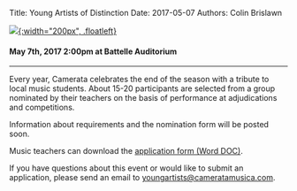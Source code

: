 Title: Young Artists of Distinction
Date: 2017-05-07
Authors: Colin Brislawn

[![ ]({filename}/images/2016-2017/YoungArtists400.jpg){:width="200px", .floatleft}]({filename}./YoungArtists.md)

#### May 7th, 2017 2:00pm at Battelle Auditorium

---

Every year, Camerata celebrates the end of the season with a tribute to local music students.  About 15-20 participants are selected from a group nominated by their teachers on the basis of performance at adjudications and competitions. 

Information about requirements and the nomination form will be posted soon.

Music teachers can download the [application form (Word DOC)]({filename}/images/ApplicationForm.doc).

If you have questions about this event or would like to submit an application, please send an email to [youngartists@cameratamusica.com](mailto:youngartists@cameratamusica.com).
